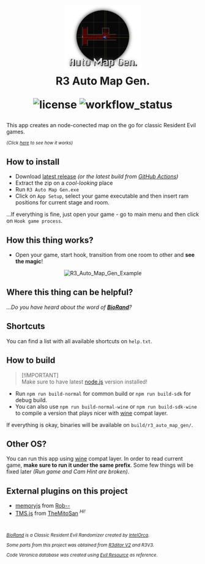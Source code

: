 <h1 align="center">
    <img src="App/img/icon.png" alt="R3_auto_map_gen_icon" title="R3 Auto Map Gen." width="200"/>
    <br>R3 Auto Map Gen.<br>
    <p align="center">
        <img alt="license" src="https://img.shields.io/github/license/themitosan/R3-Auto-Map-Gen">
        <img alt="workflow_status" src="https://img.shields.io/github/actions/workflow/status/themitosan/R3-Auto-Map-Gen/main.yaml?style=plastic">
    </p>
</h1>
  
This app creates an node-conected map on the go for classic Resident Evil games.

<sup>
  
 _(Click [here](https://twitter.com/themitosan/status/1659312625384140802) to see how it works)_
  
</sup>

## How to install
- Download [latest release](https://github.com/themitosan/R3-Auto-Map-Gen/releases) _(or the latest build from [GitHub Actions](https://github.com/themitosan/R3-Auto-Map-Gen/actions))_
- Extract the zip on a _cool-looking_ place
- Run `R3 Auto Map Gen.exe`
- Click on `App Setup`, select your game executable and then insert ram positions for current stage and room.

...If everything is fine, just open your game - go to main menu and then click on `Hook game process`.

## How this thing works?
- Open your game, start hook, transition from one room to other and **see the magic**!

<p align="center">
<img src="https://github.com/themitosan/R3-Auto-Map-Gen/blob/main/example.png?raw=true" alt="R3_Auto_Map_Gen_Example" width="800"/>
</p>

## Where this thing can be helpful?
_...Do you have heard about the word of **[BioRand](https://github.com/IntelOrca/biorand)**?_

## Shortcuts
You can find a list with all available shortcuts on `help.txt`.

## How to build

> [!IMPORTANT]\
> Make sure to have latest [node.js](https://nodejs.org/) version installed!

- Run `npm run build-normal` for common build or `npm run build-sdk` for debug build.
- You can also use `npm run build-normal-wine` or `npm run build-sdk-wine` to compile a version that plays nicer with [wine](https://www.winehq.org/) compat layer.

If everything is okay, binaries will be available on `build/r3_auto_map_gen/`.

## Other OS?
You can run this app using [wine](https://www.winehq.org/) compat layer.
In order to read current game, **make sure to run it under the same prefix**.
Some few things will be fixed later _(Run game and Cam Hint are broken)_.

## External plugins on this project
- [memoryjs](https://github.com/rob--/memoryjs) from [Rob--](https://github.com/rob--)
- [TMS.js](https://github.com/themitosan/TMS.js) from [TheMitoSan](https://github.com/themitosan) <sup>_Hi!_</sup>

<br>
<sup>

_[BioRand](https://github.com/IntelOrca/biorand) is a Classic Resident Evil Randomizer created by [IntelOrca](https://github.com/IntelOrca)._

_Some parts from this project was obtained from [R3ditor V2](https://github.com/themitosan/R3ditor-V2) and R3V3._

_Code Veronica database was created using [Evil Resource](https://evilresource.com/resident-evil-code-veronica/maps) as reference._

</sup>
